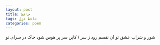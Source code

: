 ```yaml
---
layout: post
title: حافظ
tags: حافظ غزل
categories: poem
---
```


شور و شراب عشق تو آن نفسم رود ز سر / کاین سر پر هوس شود خاک در سرای تو
